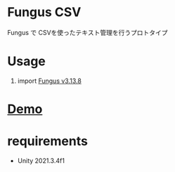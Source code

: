 # Fungus CSV

Fungus で CSVを使ったテキスト管理を行うプロトタイプ

# Usage

1. import [Fungus v3.13.8](https://github.com/snozbot/fungus/releases/tag/v.3.13.8)

# [Demo](https://ayutaz.github.io/FungusCSV/)


# requirements

* Unity 2021.3.4f1

